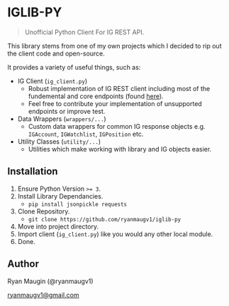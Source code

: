 # IGLIB-PY

> Unofficial Python Client For IG REST API.

This library stems from one of my own projects which I decided to rip out the client code and open-source.

It provides a variety of useful things, such as:

- IG Client (`ig_client.py`)
  - Robust implementation of IG REST client including most of the fundemental and core endpoints (found [here](https://labs.ig.com/rest-trading-api-reference)).
  - Feel free to contribute your implementation of unsupported endpoints or improve test.
- Data Wrappers (`wrappers/...`)
  - Custom data wrappers for common IG response objects e.g. `IGAccount`, `IGWatchlist`, `IGPosition` etc.
- Utility Classes (`utility/...`)
  - Utilities which make working with library and IG objects easier.
 
 ## Installation
 
 1. Ensure Python Version `>= 3`.
 2. Install Library Dependancies.
    - `pip install jsonpickle requests`
 3. Clone Repository.
    - `git clone https://github.com/ryanmaugv1/iglib-py`
 4. Move into project directory.
 5. Import client (`ig_client.py`) like you would any other local module.
 6. Done.
  
 ## Author
 
 Ryan Maugin (@ryanmaugv1)
 
 ryanmaugv1@gmail.com
